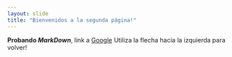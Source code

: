 ```yaml
---
layout: slide
title: "Bienvenidos a la segunda página!"
---
```

**Probando _MarkDown_**, link a [Google](https://www.google.com)
Utiliza la flecha hacia la izquierda para volver!
